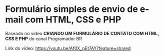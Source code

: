 # Formulário simples de envio de e-mail com HTML, CSS e PHP

Baseado no vídeo **CRIANDO UM FORMULÁRIO DE CONTATO COM HTML, CSS E PHP** do canal Programador BR


Link do vídeo: https://youtu.be/Af0X_pEt7AY?feature=shared
